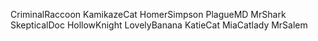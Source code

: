 CriminalRaccoon
KamikazeCat
HomerSimpson
PlagueMD
MrShark
SkepticalDoc
HollowKnight
LovelyBanana
KatieCat
MiaCatlady
MrSalem
